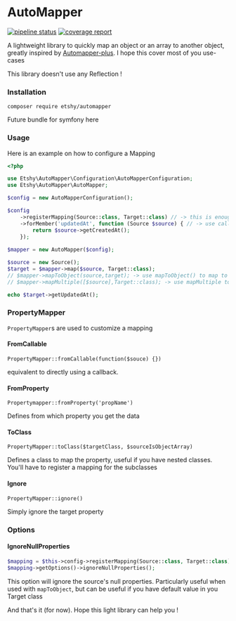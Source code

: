 # AutoMapper


[![pipeline status](https://gitlab.com/Etshy/automapper/badges/main/pipeline.svg)](https://gitlab.com/Etshy/automapper/-/commits/main) 
[![coverage report](https://gitlab.com/Etshy/automapper/badges/main/coverage.svg)](https://gitlab.com/Etshy/automapper/-/commits/main)

A lightweight library to quickly map an object or an array to another object, greatly inspired by [Automapper-plus](https://github.com/mark-gerarts/automapper-plus). I hope this cover most of you use-cases

This library doesn't use any Reflection !

### Installation

`composer require etshy/automapper`

Future bundle for symfony here

### Usage
 
Here is an example on how to configure a Mapping

```php
<?php

use Etshy\AutoMapper\Configuration\AutoMapperConfiguration;
use Etshy\AutoMapper\AutoMapper;

$config = new AutoMapperConfiguration();

$config
    ->registerMapping(Source::class, Target::class) // -> this is enough if Source and Target have the same property name
    ->forMember('updatedAt', function (Source $source) { // -> use callback function or PropertyMapper on the forMember method
        return $source->getCreatedAt();
    });
                            
$mapper = new AutoMapper($config);

$source = new Source();
$target = $mapper->map($source, Target::class);
// $mapper->mapToObject(source,target); -> use mapToObject() to map to an existing object
// $mapper->mapMultiple([$source],Target::class); -> use mapMultiple to map an iterable of source 

echo $target->getUpdatedAt();
```

### PropertyMapper

`PropertyMapper`s are used to customize a mapping

#### FromCallable
`PropertyMapper::fromCallable(function($souce) {})` 

equivalent to directly using a callback.

#### FromProperty
`Propertymapper::fromProperty('propName')`

Defines from which property you get the data

#### ToClass
`PropertyMapper::toClass($targetClass, $sourceIsObjectArray)`

Defines a class to map the property, useful if you have nested classes. You'll have to register a mapping for the subclasses

#### Ignore
`PropertyMapper::ignore()`

Simply ignore the target property

### Options

#### IgnoreNullProperties
```php
$mapping = $this->config->registerMapping(Source::class, Target::class);
$mapping->getOptions()->ignoreNullProperties();
```

This option will ignore the source's null properties. Particularly useful when used with  `mapToObject`, but can be useful if you have default value in you Target class


And that's it (for now).
Hope this light library can help you !
